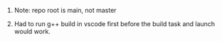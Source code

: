 1. Note: repo root is main, not master

2. Had to run g++ build in vscode first before the build task and launch would work. 
